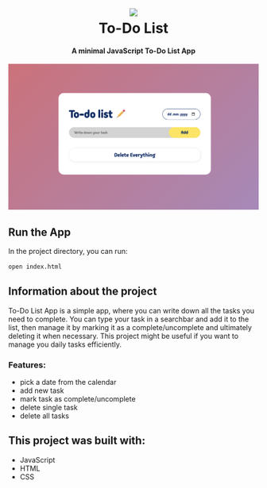 <h1 align="center">
<img width="150" src="https://cdn-icons-png.flaticon.com/512/6109/6109099.png"/>
<br>
To-Do List
<br>
</h1>
<h4 align="center">A minimal JavaScript To-Do List App</h4>

![screenshot](./images/to-do-list.png)

## Run the App

In the project directory, you can run: 
```sh
open index.html
```

## Information about the project

To-Do List App is a simple app, where you can write down all the tasks you need to complete. You can type your task in a searchbar and add it to the list, then manage it by marking it as a complete/uncomplete and ultimately deleting it when necessary. This project might be useful if you want to manage you daily tasks efficiently.

###  Features: 
* pick a date from the calendar
* add new task
* mark task as complete/uncomplete
* delete single task
* delete all tasks

## This project was built with:
* JavaScript
* HTML
* CSS
